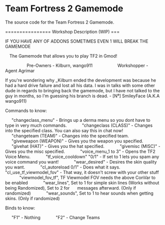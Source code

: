# Team Fortress 2 Gamemode
The source code for the Team Fortress 2 Gamemode.

================ Workshop Description (WIP) ===

IF YOU HAVE ANY OF ADDONS SOMETIMES EVEN 1 WILL BREAK THE GAMEMODE

  The Gamemode that allows you to play TF2 in Gmod!

          Pre-Owners - Kilburn, wango911
           Workshopper - Agent Agrimar

If you're wondering why _Kilburn ended the development was because he had a hard drive failure and lost all his data. I was in talks with some other dude in regards to bringing back the gamemode, but I have not talked to the guy in months, so I'm guessing his branch is dead. - [N⁸] SmileyFace (A.K.A wango911)

 Commands to know:	
 
   "changeclass_menu" - Brings up a derma menu so you dont have to type in very much commands.
   
   "changeclass (CLASS)" - Changes into the specified class. You can also say this in chat now!
   
    "changeteam (TEAM)" - Changes into the specified team.
   
   "giveweapon (WEAPON)" - Gives you the weapon you specified.
   
   "givehat (HAT)" - Gives you the hat specified.
   
   "givemisc (MISC)" - Gives you the misc specified.
   
   "voice_menu_1 to 3" - Opens the TF2 Voice Menu.
   
   "tf_voice_cooldown" "0/1" - If set to 1 lets you spam any voice command you want!
   
   "wear_desired" - Desires the skin quality you want.
   
   "cl_autoreload 0/1" - Does what it says.
   
 "cl_use_tf_viewmodel_fov" - That way, it doesn't screw with your other stuff
   
   "viewmodel_fov_tf", TF Viewmodel FOV needs the above ConVar to be enabled
   
   "wear_lines", Set to 1 for simple skin lines (Works without being Randomized), Set to 2 for    messages afterward. (Only if randomized)
   
   "wear_sounds", Set to 1 to hear sounds when getting skins. (Only if randomized)

 Binds to know:	
 
   "F1" - Nothing
   
   "F2" - Change Teams
